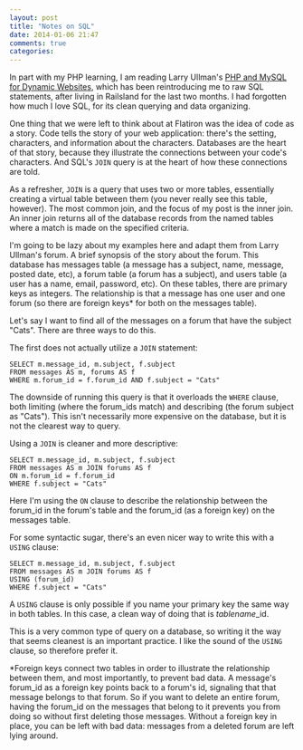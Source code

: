 ```yaml
---
layout: post
title: "Notes on SQL"
date: 2014-01-06 21:47
comments: true
categories: 
---
```


In part with my PHP learning, I am reading Larry Ullman's <a href="http://www.amazon.com/PHP-MySQL-Dynamic-Web-Sites/dp/0321784073">PHP and MySQL for Dynamic Websites</a>, which has been reintroducing me to raw SQL statements, after living in Railsland for the last two months. I had forgotten how much I love SQL, for its clean querying and data organizing. 

One thing that we were left to think about at Flatiron was the idea of code as a story. Code tells the story of your web application: there's the setting, characters, and information about the characters. Databases are the heart of that story, because they illustrate the connections between your code's characters. And SQL's `JOIN` query is at the heart of how these connections are told.

As a refresher, `JOIN` is a query that uses two or more tables, essentially creating a virtual table between them (you never really see this table, however). The most common join, and the focus of my post is the inner join. An inner join returns all of the database records from the named tables where a match is made on the specified criteria.

I'm going to be lazy about my examples here and adapt them from Larry Ullman's forum. A brief synopsis of the story about the forum. This database has messages table (a message has a subject, name, message, posted date, etc), a forum table (a forum has a subject), and users table (a user has a name, email, password, etc). On these tables, there are primary keys as integers. The relationship is that a message has one user and one forum (so there are foreign keys* for both on the messages table). 

Let's say I want to find all of the messages on a forum that have the subject "Cats". There are three ways to do this. 

The first does not actually utilize a `JOIN` statement:
```mysql
SELECT m.message_id, m.subject, f.subject 
FROM messages AS m, forums AS f 
WHERE m.forum_id = f.forum_id AND f.subject = "Cats"
```
The downside of running this query is that it overloads the `WHERE` clause, both limiting (where the forum_ids match) and describing (the forum subject as "Cats"). This isn't necessarily more expensive on the database, but it is not the clearest way to query.

Using a `JOIN` is cleaner and more descriptive:

```mysql
SELECT m.message_id, m.subject, f.subject 
FROM messages AS m JOIN forums AS f 
ON m.forum_id = f.forum_id 
WHERE f.subject = "Cats"
```
Here I'm using the `ON` clause to describe the relationship between the forum_id in the forum's table and the forum_id (as a foreign key) on the messages table.

For some syntactic sugar, there's an even nicer way to write this with a `USING` clause:

```mysql
SELECT m.message_id, m.subject, f.subject 
FROM messages AS m JOIN forums AS f 
USING (forum_id) 
WHERE f.subject = "Cats"
```
A `USING` clause is only possible if you name your primary key the same way in both tables. In this case, a clean way of doing that is <em>tablename</em>_id.

This is a very common type of query on a database, so writing it the way that seems cleanest is an important practice. I like the sound of the `USING` clause, so therefore prefer it.

*Foreign keys connect two tables in order to illustrate the relationship between them, and most importantly, to prevent bad data. A message's forum_id as a foreign key points back to a forum's id, signaling that that message belongs to that forum. So if you want to delete an entire forum, having the forum_id on the messages that belong to it prevents you from doing so without first deleting those messages. Without a foreign key in place, you can be left with bad data: messages from a deleted forum are left lying around.
